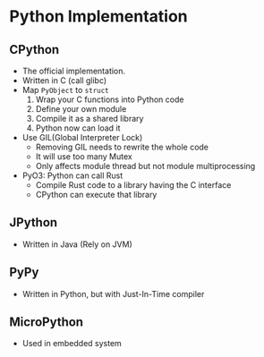 # Python Implementation

## CPython

* The official implementation.
* Written in C (call glibc)
* Map `PyObject` to `struct`
  1. Wrap your C functions into Python code
  2. Define your own module
  3. Compile it as a shared library
  4. Python now can load it
* Use GIL(Global Interpreter Lock)
  * Removing GIL needs to rewrite the whole code
  * It will use too many Mutex
  * Only affects module thread but not module multiprocessing
* PyO3: Python can call Rust
  * Compile Rust code to a library having the C interface
  * CPython can execute that library

## JPython

* Written in Java (Rely on JVM)

## PyPy

* Written in Python, but with Just-In-Time compiler

## MicroPython

* Used in embedded system
